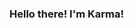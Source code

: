 <!-- Level 1: Simple bio and stats -->

### Hello there! I'm Karma!

<!-- GitHub stats from https://github.com/anuraghazra/github-readme-stats -->
<!--[![Karma's github stats](https://github-readme-stats.vercel.app/api?username=15Karma&count_private=true&show_icons=true&theme=radical&hide_rank=false)](https://github.com/anuraghazra/github-readme-stats)-->
